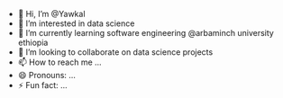 - 👋 Hi, I’m @Yawkal
- 👀 I’m interested in data science
- 🌱 I’m currently learning software engineering @arbaminch university ethiopia
- 💞️ I’m looking to collaborate on data science projects
- 📫 How to reach me ...
- 😄 Pronouns: ...
- ⚡ Fun fact: ...

<!---
Yawksh/Yawksh is a ✨ special ✨ repository because its `README.md` (this file) appears on your GitHub profile.
You can click the Preview link to take a look at your changes.
--->
